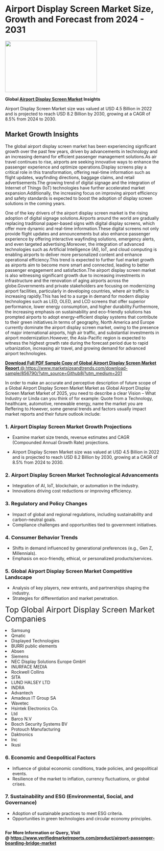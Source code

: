 <H1>Airport Display Screen Market Size, Growth and Forecast from 2024 - 2031</H1><img class="aligncenter size-medium wp-image-584254" src="https://thirdeyenews.in/wp-content/uploads/2024/09/Global-Market-Research-300x168.jpeg" alt="" width="300" height="168" /><p><strong>Global&nbsp;<a href="https://www.marketsizeandtrends.com/download-sample/856790/?utm_source=Github8j?utm_medium=201">Airport Display Screen Market</a> Insights</strong></p><p>Airport Display Screen Market size was valued at USD 4.5 Billion in 2022 and is projected to reach USD 8.2 Billion by 2030, growing at a CAGR of 8.5% from 2024 to 2030.</p><p><h2>Market Growth Insights</h2> <p>The global airport display screen market has been experiencing significant growth over the past few years, driven by advancements in technology and an increasing demand for efficient passenger management solutions.As air travel continues to rise, airports are seeking innovative ways to enhance the passenger experience and optimize operations.Display screens play a critical role in this transformation, offering real-time information such as flight updates, wayfinding directions, baggage claims, and retail advertisements.The growing trend of digital signage and the integration of Internet of Things (IoT) technologies have further accelerated market expansion.Additionally, the increasing focus on improving airport efficiency and safety standards is expected to boost the adoption of display screen solutions in the coming years.</p> <p><a href="#"></a></p> <p>One of the key drivers of the airport display screen market is the rising adoption of digital signage solutions.Airports around the world are gradually replacing traditional paper-based signs with digital display screens, which offer more dynamic and real-time information.These digital screens not only provide flight updates and announcements but also enhance passenger experience by offering interactive wayfinding solutions, emergency alerts, and even targeted advertising.Moreover, the integration of advanced technologies such as Artificial Intelligence (AI), IoT, and cloud computing is enabling airports to deliver more personalized content and enhance operational efficiency.This trend is expected to further fuel market growth as airports aim to become more smart and connected, leading to better passenger engagement and satisfaction.The airport display screen market is also witnessing significant growth due to increasing investments in infrastructure and the renovation of aging airports across the globe.Governments and private stakeholders are focusing on modernizing airport facilities, particularly in developing countries, where air traffic is increasing rapidly.This has led to a surge in demand for modern display technologies such as LED, OLED, and LCD screens that offer superior performance, lower energy consumption, and higher durability.Furthermore, the increasing emphasis on sustainability and eco-friendly solutions has prompted airports to adopt energy-efficient display systems that contribute to their green initiatives.In terms of geography, North America and Europe currently dominate the airport display screen market, owing to the presence of major international airports, high air traffic, and substantial investments in airport modernization.However, the Asia-Pacific region is expected to witness the highest growth rate during the forecast period due to rapid urbanization, increasing air travel, and growing demand for advanced airport technologies.<p><a href="#"></p><p><span class=""><strong>Download Full PDF Sample Copy of Global Airport Display Screen Market Report</strong> @ <a href="https://www.marketsizeandtrends.com/download-sample/856790/?utm_source=Github8j?utm_medium=201" target="_blank">https://www.marketsizeandtrends.com/download-sample/856790/?utm_source=Github8j?utm_medium=201</a></span></p><p>In order to make an accurate and perceptive description of future scope of a Global&nbsp;Airport Display Screen Market Market as Global&nbsp;Airport Display Screen Market Market of 2025, you need to describe a clear Vision &ndash; What Industry or Linda can you think of for example: Quote from a Technology, healthcare, automotive, renewable energy, name the market you are Reffering to.However, some general trends and factors usually impact market reports and their future outlook include:</p><h3>1.&nbsp;<strong>Airport Display Screen Market Growth Projections</strong></h3><ul><li>Examine market size trends, revenue estimates and CAGR (Compounded Annual Growth Rate) projections.</li><li><p>Airport Display Screen Market size was valued at USD 4.5 Billion in 2022 and is projected to reach USD 8.2 Billion by 2030, growing at a CAGR of 8.5% from 2024 to 2030.</p></li></ul><h3>2.&nbsp;<strong>Airport Display Screen Market Technological Advancements</strong></h3><ul><li>Integration of AI, IoT, blockchain, or automation in the industry.</li><li>Innovations driving cost reductions or improving efficiency.</li></ul><h3>3.&nbsp;<strong>Regulatory and Policy Changes</strong></h3><ul><li>Impact of global and regional regulations, including sustainability and carbon-neutral goals.</li><li>Compliance challenges and opportunities tied to government initiatives.</li></ul><h3>4.&nbsp;<strong>Consumer Behavior Trends</strong></h3><ul><li>Shifts in demand influenced by generational preferences (e.g., Gen Z, Millennials).</li><li>Emphasis on eco-friendly, ethical, or personalized products/services.</li></ul><h3>5.&nbsp;<strong>Global Airport Display Screen Market Competitive Landscape</strong></h3><ul><li>Analysis of key players, new entrants, and partnerships shaping the industry.</li><li>Strategies for differentiation and market penetration.</li></ul><p data-pm-slice="1 1 []"><span style="color: inherit; font-family: inherit; font-size: 25px;">Top Global Airport Display Screen Market Companies</span></p><div class="" data-test-id=""><p><li>Samsung</li><li> Qmatic</li><li> Displayed Technologies</li><li> BURRI public elements</li><li> Absen</li><li> Siemens</li><li> NEC Display Solutions Europe GmbH</li><li> INURFACE MEDIA</li><li> Rockwell Collins</li><li> SITA</li><li> LUND HALSEY LTD</li><li> INDRA</li><li> Advantech</li><li> Amadeus IT Group SA</li><li> Wavetec</li><li> Hsintek Electronics Co.</li><li> Ltd</li><li> Barco N.V</li><li> Bosch Security Systems BV</li><li> Protouch Manufacturing</li><li> Daktronics</li><li> Inc</li><li> Ikusi</li></p></div><h3>6.&nbsp;<strong>Economic and Geopolitical Factors</strong></h3><ul><li>Influence of global economic conditions, trade policies, and geopolitical events.</li><li>Resilience of the market to inflation, currency fluctuations, or global crises.</li></ul><h3>7.&nbsp;<strong>Sustainability and ESG (Environmental, Social, and Governance)</strong></h3><ul><li>Adoption of sustainable practices to meet ESG criteria.</li><li>Opportunities in green technologies and circular economy principles.</li></ul><h2><strong style="font-size: 14px;">For More Information or Query, Visit @&nbsp;</strong><a style="background-color: #ffffff; font-size: 14px;" href="https://www.marketsizeandtrends.com/report/airport-display-screen-market/" target="_blank">https://www.verifiedmarketreports.com/product/airport-passenger-boarding-bridge-market</a></h2>
